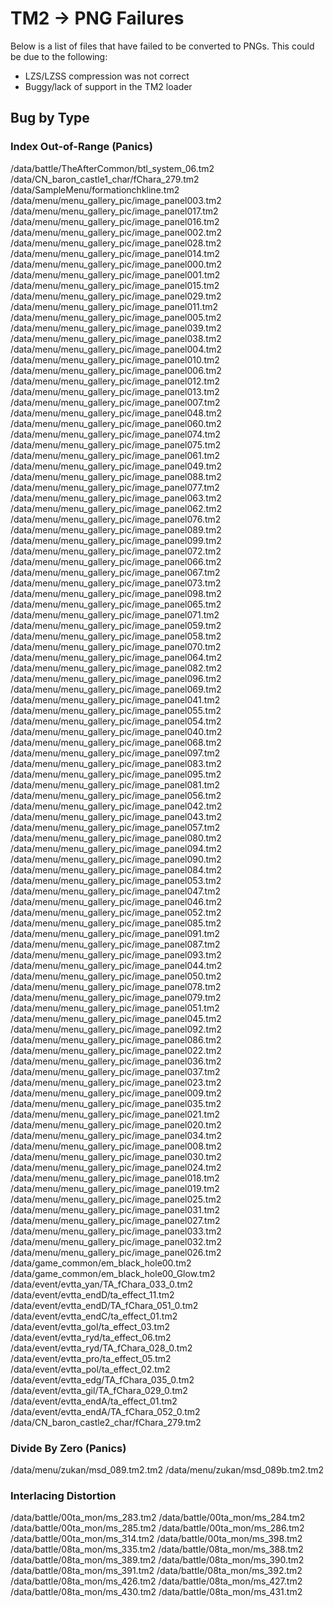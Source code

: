 # TM2 -> PNG Failures

Below is a list of files that have failed to be converted to PNGs. This could be due to the following:

- LZS/LZSS compression was not correct
- Buggy/lack of support in the TM2 loader

## Bug by Type

### Index Out-of-Range (Panics)

/data/battle/TheAfterCommon/btl_system_06.tm2
/data/CN_baron_castle1_char/fChara_279.tm2
/data/SampleMenu/formationchkline.tm2
/data/menu/menu_gallery_pic/image_panel003.tm2
/data/menu/menu_gallery_pic/image_panel017.tm2
/data/menu/menu_gallery_pic/image_panel016.tm2
/data/menu/menu_gallery_pic/image_panel002.tm2
/data/menu/menu_gallery_pic/image_panel028.tm2
/data/menu/menu_gallery_pic/image_panel014.tm2
/data/menu/menu_gallery_pic/image_panel000.tm2
/data/menu/menu_gallery_pic/image_panel001.tm2
/data/menu/menu_gallery_pic/image_panel015.tm2
/data/menu/menu_gallery_pic/image_panel029.tm2
/data/menu/menu_gallery_pic/image_panel011.tm2
/data/menu/menu_gallery_pic/image_panel005.tm2
/data/menu/menu_gallery_pic/image_panel039.tm2
/data/menu/menu_gallery_pic/image_panel038.tm2
/data/menu/menu_gallery_pic/image_panel004.tm2
/data/menu/menu_gallery_pic/image_panel010.tm2
/data/menu/menu_gallery_pic/image_panel006.tm2
/data/menu/menu_gallery_pic/image_panel012.tm2
/data/menu/menu_gallery_pic/image_panel013.tm2
/data/menu/menu_gallery_pic/image_panel007.tm2
/data/menu/menu_gallery_pic/image_panel048.tm2
/data/menu/menu_gallery_pic/image_panel060.tm2
/data/menu/menu_gallery_pic/image_panel074.tm2
/data/menu/menu_gallery_pic/image_panel075.tm2
/data/menu/menu_gallery_pic/image_panel061.tm2
/data/menu/menu_gallery_pic/image_panel049.tm2
/data/menu/menu_gallery_pic/image_panel088.tm2
/data/menu/menu_gallery_pic/image_panel077.tm2
/data/menu/menu_gallery_pic/image_panel063.tm2
/data/menu/menu_gallery_pic/image_panel062.tm2
/data/menu/menu_gallery_pic/image_panel076.tm2
/data/menu/menu_gallery_pic/image_panel089.tm2
/data/menu/menu_gallery_pic/image_panel099.tm2
/data/menu/menu_gallery_pic/image_panel072.tm2
/data/menu/menu_gallery_pic/image_panel066.tm2
/data/menu/menu_gallery_pic/image_panel067.tm2
/data/menu/menu_gallery_pic/image_panel073.tm2
/data/menu/menu_gallery_pic/image_panel098.tm2
/data/menu/menu_gallery_pic/image_panel065.tm2
/data/menu/menu_gallery_pic/image_panel071.tm2
/data/menu/menu_gallery_pic/image_panel059.tm2
/data/menu/menu_gallery_pic/image_panel058.tm2
/data/menu/menu_gallery_pic/image_panel070.tm2
/data/menu/menu_gallery_pic/image_panel064.tm2
/data/menu/menu_gallery_pic/image_panel082.tm2
/data/menu/menu_gallery_pic/image_panel096.tm2
/data/menu/menu_gallery_pic/image_panel069.tm2
/data/menu/menu_gallery_pic/image_panel041.tm2
/data/menu/menu_gallery_pic/image_panel055.tm2
/data/menu/menu_gallery_pic/image_panel054.tm2
/data/menu/menu_gallery_pic/image_panel040.tm2
/data/menu/menu_gallery_pic/image_panel068.tm2
/data/menu/menu_gallery_pic/image_panel097.tm2
/data/menu/menu_gallery_pic/image_panel083.tm2
/data/menu/menu_gallery_pic/image_panel095.tm2
/data/menu/menu_gallery_pic/image_panel081.tm2
/data/menu/menu_gallery_pic/image_panel056.tm2
/data/menu/menu_gallery_pic/image_panel042.tm2
/data/menu/menu_gallery_pic/image_panel043.tm2
/data/menu/menu_gallery_pic/image_panel057.tm2
/data/menu/menu_gallery_pic/image_panel080.tm2
/data/menu/menu_gallery_pic/image_panel094.tm2
/data/menu/menu_gallery_pic/image_panel090.tm2
/data/menu/menu_gallery_pic/image_panel084.tm2
/data/menu/menu_gallery_pic/image_panel053.tm2
/data/menu/menu_gallery_pic/image_panel047.tm2
/data/menu/menu_gallery_pic/image_panel046.tm2
/data/menu/menu_gallery_pic/image_panel052.tm2
/data/menu/menu_gallery_pic/image_panel085.tm2
/data/menu/menu_gallery_pic/image_panel091.tm2
/data/menu/menu_gallery_pic/image_panel087.tm2
/data/menu/menu_gallery_pic/image_panel093.tm2
/data/menu/menu_gallery_pic/image_panel044.tm2
/data/menu/menu_gallery_pic/image_panel050.tm2
/data/menu/menu_gallery_pic/image_panel078.tm2
/data/menu/menu_gallery_pic/image_panel079.tm2
/data/menu/menu_gallery_pic/image_panel051.tm2
/data/menu/menu_gallery_pic/image_panel045.tm2
/data/menu/menu_gallery_pic/image_panel092.tm2
/data/menu/menu_gallery_pic/image_panel086.tm2
/data/menu/menu_gallery_pic/image_panel022.tm2
/data/menu/menu_gallery_pic/image_panel036.tm2
/data/menu/menu_gallery_pic/image_panel037.tm2
/data/menu/menu_gallery_pic/image_panel023.tm2
/data/menu/menu_gallery_pic/image_panel009.tm2
/data/menu/menu_gallery_pic/image_panel035.tm2
/data/menu/menu_gallery_pic/image_panel021.tm2
/data/menu/menu_gallery_pic/image_panel020.tm2
/data/menu/menu_gallery_pic/image_panel034.tm2
/data/menu/menu_gallery_pic/image_panel008.tm2
/data/menu/menu_gallery_pic/image_panel030.tm2
/data/menu/menu_gallery_pic/image_panel024.tm2
/data/menu/menu_gallery_pic/image_panel018.tm2
/data/menu/menu_gallery_pic/image_panel019.tm2
/data/menu/menu_gallery_pic/image_panel025.tm2
/data/menu/menu_gallery_pic/image_panel031.tm2
/data/menu/menu_gallery_pic/image_panel027.tm2
/data/menu/menu_gallery_pic/image_panel033.tm2
/data/menu/menu_gallery_pic/image_panel032.tm2
/data/menu/menu_gallery_pic/image_panel026.tm2
/data/game_common/em_black_hole00.tm2
/data/game_common/em_black_hole00_Glow.tm2
/data/event/evtta_yan/TA_fChara_033_0.tm2
/data/event/evtta_endD/ta_effect_11.tm2
/data/event/evtta_endD/TA_fChara_051_0.tm2
/data/event/evtta_endC/ta_effect_01.tm2
/data/event/evtta_gol/ta_effect_03.tm2
/data/event/evtta_ryd/ta_effect_06.tm2
/data/event/evtta_ryd/TA_fChara_028_0.tm2
/data/event/evtta_pro/ta_effect_05.tm2
/data/event/evtta_pol/ta_effect_02.tm2
/data/event/evtta_edg/TA_fChara_035_0.tm2
/data/event/evtta_gil/TA_fChara_029_0.tm2
/data/event/evtta_endA/ta_effect_01.tm2
/data/event/evtta_endA/TA_fChara_052_0.tm2
/data/CN_baron_castle2_char/fChara_279.tm2

### Divide By Zero (Panics)

/data/menu/zukan/msd_089.tm2.tm2
/data/menu/zukan/msd_089b.tm2.tm2

### Interlacing Distortion

/data/battle/00ta_mon/ms_283.tm2
/data/battle/00ta_mon/ms_284.tm2
/data/battle/00ta_mon/ms_285.tm2
/data/battle/00ta_mon/ms_286.tm2
/data/battle/00ta_mon/ms_314.tm2
/data/battle/00ta_mon/ms_398.tm2
/data/battle/08ta_mon/ms_335.tm2
/data/battle/08ta_mon/ms_388.tm2
/data/battle/08ta_mon/ms_389.tm2
/data/battle/08ta_mon/ms_390.tm2
/data/battle/08ta_mon/ms_391.tm2
/data/battle/08ta_mon/ms_392.tm2
/data/battle/08ta_mon/ms_426.tm2
/data/battle/08ta_mon/ms_427.tm2
/data/battle/08ta_mon/ms_430.tm2
/data/battle/08ta_mon/ms_431.tm2
